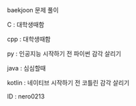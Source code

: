 baekjoon 문제 풀이

C : 대학생때함

cpp : 대학생때함

py : 인공지능 시작하기 전 파이썬 감각 살리기

java : 심심할때

kotlin : 네이티브 시작하기 전 코틀린 감각 살리기

ID : nero0213